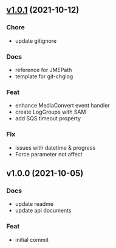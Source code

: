 
<a name="v1.0.1"></a>
## [v1.0.1](https://github.com/SolardiaX/AWS-Serverless-VideoConverter/compare/v1.0.0...v1.0.1) (2021-10-12)

### Chore

* update gitignore

### Docs

* reference for JMEPath
* template for git-chglog

### Feat

* enhance MediaConvert event handler
* create LogGroups with SAM
* add SQS timeout property

### Fix

* issues with datetime & progress
* Force parameter not affect


<a name="v1.0.0"></a>
## v1.0.0 (2021-10-05)

### Docs

* update readme
* update api documents

### Feat

* initial commit

